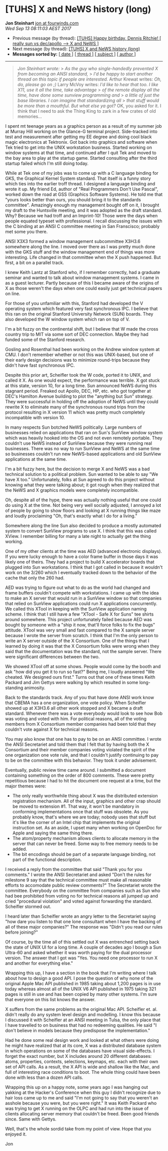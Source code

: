 \[TUHS\] X and NeWS history (long)
==================================

**Jon Steinhart** [jon at fourwinds.com](http://web.archive.org/web/20170920104011/mailto:tuhs%40minnie.tuhs.org?Subject=Re%3A%20%5BTUHS%5D%20X%20and%20NeWS%20history%20%28long%29&In-Reply-To=%3C201709122211.v8CMB3pf029787%40darkstar.fourwinds.com%3E "[TUHS] X and NeWS history (long)")  
_Wed Sep 13 08:11:03 AEST 2017_

* Previous message (by thread): [\[TUHS\] Happy birthday, Dennis Ritchie! \[ really sun vs dec/apollo --> X and NeWS \]](010463.html)
* Next message (by thread): [\[TUHS\] X and NeWS history (long)](010472.html)
* **Messages sorted by:** [\[ date \]](date.html#10471) [\[ thread \]](thread.html#10471) [\[ subject \]](subject.html#10471) [\[ author \]](author.html#10471)

* * *

> _Jon Steinhart wrote:_ > _As the guy who single-handedly prevented X from becoming an ANSI standard,_ > _I'd be happy to start another thread on this topic if people are interested._ 
Arthur Krewat writes:
> _Oh, do, please go on ;)_ 
Larry McVoy writes:
> _I'd like to hear that too.  I like X11, use it all the time, take advantage_ > _of the remote display all the time, have done some sunview programming and_ > _a little of just the base libraries.  I can imagine that standardizing all_ > _that stuff would be more than a mouthful.  But what else ya got?_ 
OK, you asked for it.  I think that I need to ask the Thing King to zark in a
few crates of old memories...

I spent mt teenage years as a graphics person as a result of my summer job at
Murray Hill working on the Glance-G terminal project.  Side-tracked into test
and measurement after getting my EE degree and doing cool black magic
electronics at Tektronix.  Got back into graphics and software when Tek tried
to get into the UNIX workstation business.  Started working on window systems
at that time, and continued after I quit Tek and moved to the bay area to
play at the startup game.  Started consulting after the third startup failed
which I'm still doing today.

While at Tek one of my jobs was to come up with a C language binding for GKS,
the Graphical Kernel System standard.  That itself is a funny story which ties
into the earlier troff thread.  I designed a language binding and wrote it up.
My friend Ed, author of "Real Programmers Don't Use Pascal", worked down the
road at GSS (Graphics Software Systems).  He told me that "yours looks better
than ours, you should bring it to the standards committee".  Amazingly enough
my management bought off on it, I brought my draft to the Huntsville meeting,
and it was adopted as the draft standard.  Why?  Because we had troff and an
Imprint-10!  Those were the days when people equated typeset with professional.
I recall discussing the issues with the C binding at an ANSI C committee
meeting in San Franscisco; probably met some you there.

ANSI X3X3 formed a window management subcommittee X3H3.6 somewhere along the
line.  I moved over there as I was pretty much done with the GKS stuff and the
window management end of things was more interesting.  Life changed in that
committee when the X push happened.  But first, a bit on a parallel track.

I knew Keith Lantz at Stanford who, if I remember correctly, had a graduate
seminar and wanted to talk about window management systems.  I came in as a
guest lecturer.  Partly because of this I became aware of the origins of X as
those weren't the days when one could easily just get technical papers on line.

For those of you unfamiliar with this, Stanford had developed the V operating
system which featured very fast synchronous IPC.  I believe that this ran on
the original Stanford University Network (SUN) boards.  They also developed
the W window system which ran on top of V.

I'm a bit fuzzy on the continental shift, but I believe that W made the cross
country trip to MIT via some sort of DEC connection.  Maybe they had funded
some of the Stanford research.

Gosling and Rosenthal had been working on the Andrew window system at CMU.  I
don't remember whether or not this was UNIX-based, but one of their early
design decisions was to minimize round-trips because they didn't have fast
synchronous IPC.

Despite this prior art, Scheifler took the W code, ported it to UNIX, and
called it X.  As one would expect, the performance was terrible.  X got
stuck at this state, version 10, for a long time.  Sun announced NeWS during
this stagnant period.  Freaked out Apollo, DEC, HP, etc. who got together at
DEC's Hamilton Avenue building to plot the "anything but Sun" strategy.  They
were successful in holding off the adoption of NeWS until they could rewrite
X to eliminate many of the synchronous round trips from the protocol resulting
in X version 11 which was pretty much completely incompatible with version 10.

In many respects Sun botched NeWS politically.  Large numbers of businesses
relied on applications that ran on Sun's SunView window system which was
heavily hooked into the OS and not even remotely portable.  They couldn't
use NeWS instead of SunView because they were running real businesses.  There
was no way to run SunView and NeWS at the same time so businesses couldn't
run new NeWS-based applications and old SunView applications at the same time.

I'm a bit fuzzy here, but the decision to merge X and NeWS was a bad technical
solution to a political problem.  Sun wanted to be able to say "We have X too."
Unfortunately, folks at Sun agreed to do this project without knowing what they
were talking about; it got rough when they realized that the NeWS and X
graphics models were completely incompatible.

Oh, despite all of the hype, there was actually nothing useful that one could
do using X at the time.  Not being very well socially adjusted, I annoyed a
lot of people by going to show floors and looking at X running things like maze
and loudly proclaiming "Oh, that's exactly what I do for a living."

Somewhere along the line Sun also decided to produce a mostly automated system
to convert SunView programs to use X.  I think that this was called XView.  I
remember billing for many a late night to actually get the thing working.

One of my other clients at the time was AED (advanced electronic displays).
If you were lucky enough to have a color frame buffer in those days it was
likely one of theirs.  They had a project to build X accelerator boards that
plugged into Sun workstations.  I think that I got called in because it
wouldn't work on the 3/260 which I eventually tracked down to the behavior of
the cache that only the 260 had.

AED was trying to figure out what to do as the world had changed and frame
buffers couldn't compete with workstations.  I came up with the idea to make
an X server that would run in a SunView window so that companies that relied
on SunView applications could run X applications concurrently.  We called this
XTool in keeping with the SunView application naming scheme.  I think that I
still have a few "XTool - Safe X for Suns" tee shirts around somewhere.  This
project unfortunately failed because AED was bought by someone with a "ship it
now, that'll force folks to fix the bugs" attitude.  XTool was very small and
fast compared to the X sample server because I wrote the server from scratch.
I think that I'm the only person to write an X server outside of the X
Consortium.  One of the things that I learned by doing it was that the X
Consortium folks were wrong when they said that the documentation was the
standard, not the sample server.  There were significant differences between
the two.

We showed XTool off at some shows.  People would come by the booth and ask
"how did you get it to run so fast?"  Being me, I loudly answered "We cheated.
We designed ours first."  Turns out that one of these times Keith Packard and
Jim Gettys were walking by which resulted in some long-standing animosity.

Back to the standards track.  Any of you that have done ANSI work know that
CBEMA has a one organization, one vote policy.  When Scheifler showed up at
X3H3.6 all other work stopped and X became a draft standard.  Whenever there
was a vote everybody would look to see how Bob was voting and voted with him.
For political reasons, all of the voting members from X Consortium member
companies had been told that they couldn't vote against X for technical reasons.

You may also know that one has to pay to be on an ANSI committee.  I wrote the
ANSI Secretariet and told them that I felt that by having both the X Consortium
and their member companies voting violated the spirit of the one organization
one vote rule, and that I couldn't justify continuing to pay to be on the
committee with this behavior.  They took it under advisement.

Eventually, public review time came around.   I submitted a document containing
something on the order of 800 comments.  These were pretty repetitious because
I had to hit the document one request at a time, but the major themes were:

*   The only really worthwhile thing about X was the distributed extension
    registration mechanism.  All of the input, graphics and other crap
    should be moved to extension #1.  That way, it won't be mandatory in
    conforming implementations once that stuff was obsolete.  As you probably
    know, that's where we are today; nobody uses that stuff but it's like the
    corner of an Intel chip that implements the original instruction set.  As
    an aside, I upset many when working on OpenDoc for Apple and saying the
    same thing there.
*   The atom/property mechanism allows clients to allocate memory in the server
    that can never be freed.  Some way to free memory needs to be added.
*   The bit encodings should be part of a separate language binding, not part
    of the functional description.

I received a reply from the committee that said "Thank you for you comments."
I wrote the ANSI Secretariet and asked "Don't the rules for milestone 9 say
that the technical committee must make all reasonable efforts to accomodate
public review comments?"  The Secretariet wrote the committee.  Everybody on
the committee from companies such as Sun who had bee prohibited from voting
no for technical reasons all jumped up and cried "procedural violation" and
voted against forwarding the standard.  Scheifler stormed out.

I heard later than Scheifler wrote an angry letter to the Secretariet saying
"how dare you listen to that one lone consultant when I have the backing of
all of these major companies?"  The response was "Didn't you read our rules
before joining?"

Of course, by the time all of this settled out X was entrenched setting back
the state of UNIX UI for a long time.  A couple of decades ago I bough a Sun
Ultra-60 and asked whether it was worth paying for the dual processor version.
The answer that I got was "Yes.  You need one processor to run X and another
for everything else."

Wrapping this up, I have a section in the book that I'm writing where I talk
about how to design a good API.  I pose the question of why none of the original
Apple Mac API published in 1985 taking about 1,200 pages is in use today
whereas almost all of the UNIX V6 API published in 1975 taking 321 pages is
still in use and has been copied by many other systems.  I'm sure that everyone
on this list knows the answer.

X suffers from the same problems as the original Mac API.  Scheifler et. al.
didn't really do any system level design and modelling.  I know this because
I discussed it with Scheifler at an ANSI meeting in Tulsa, the only place that
I have travelled to on business that had no redeeming qualities.  He said "I
don't believe in models because they predispose the implementation."

Had he done some real design work and looked at what others were doing he might
have realized that at its core, X was a distributed database system in which
operations on some of the databases have visual side-effects.  I forget the
exact number, but X includes around 20 different databases: atoms, properties,
contexts, selections, keymaps, etc. each with their own set of API calls.  As
a result, the X API is wide and shallow like the Mac, and full of interesting
race conditions to boot.  The whole thing could have been done with less than
a dozen API calls.

Wrapping this up on a happy note, some years ago I was hanging out yakking at
the Hacker's Conference when this guy I didn't recognize due to hair loss came
up to me and said "I'm not going to say that you weren't an asshole because
you were, but you were right."  It was Keith Packard who was trying to get X
running on the OLPC and had run into the issue of clients allocating server
memory that couldn't be freed.  Been good friends since.  Same with Gettys.

Well, that's the whole sordid take from my point of view.  Hope that you
enjoyed it.

Jon
